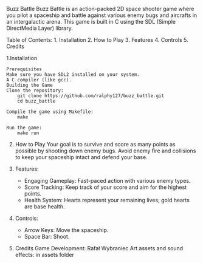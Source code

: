 Buzz Battle
Buzz Battle is an action-packed 2D space shooter game where you pilot a spaceship and battle against various enemy bugs and aircrafts in an intergalactic arena. This game is built in C using the SDL (Simple DirectMedia Layer) library.


Table of Contents:
    1. Installation
    2. How to Play
    3. Features
    4. Controls
    5. Credits

1.Installation

    Prerequisites
    Make sure you have SDL2 installed on your system.
    A C compiler (like gcc).
    Building the Game
    Clone the repository:
        git clone https://github.com/ralphy127/buzz_battle.git
        cd buzz_battle

    Compile the game using Makefile:
        make

    Run the game:
        make run

2. How to Play
    Your goal is to survive and score as many points as possible by shooting down enemy bugs.
    Avoid enemy fire and collisions to keep your spaceship intact and defend your base.

3. Features:
    - Engaging Gameplay: Fast-paced action with various enemy types.
    - Score Tracking: Keep track of your score and aim for the highest points.
    - Health System: Hearts represent your remaining lives; gold hearts are base health.

4. Controls:
    - Arrow Keys: Move the spaceship.
    - Space Bar: Shoot.

5. Credits
    Game Development: Rafał Wybraniec
    Art assets and sound effects: in assets folder

